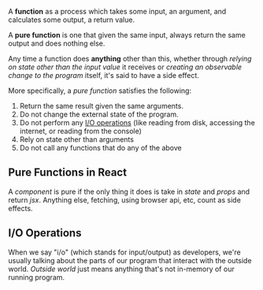 A **function** as a process which takes some input, an argument, and calculates some output, a return value.

A **pure function** is one that given the same input, always return the same output and does nothing else.

Any time a function does **anything** other than this, whether through *relying on state other than the input value* it receives or *creating an observable change to the program* itself, it's said to have a side effect.

More specifically, a _pure function_ satisfies the following:
1. Return the same result given the same arguments.
2. Do not change the external state of the program.
3. Do not perform any [I/O operations](https://en.wikipedia.org/wiki/Input/output) (like reading from disk, accessing the internet, or reading from the console)
4. Rely on state other than arguments
5. Do not call any functions that do any of the above

## Pure Functions in React
A _component_ is pure if the only thing it does is take in _state_ and _props_ and return _jsx_.  Anything else, fetching, using browser api, etc, count as side effects.

## I/O Operations
When we say "i/o" (which stands for input/output) as developers, we're usually talking about the parts of our program that interact with the outside world. _Outside world_ just means anything that's not in-memory of our running program.



